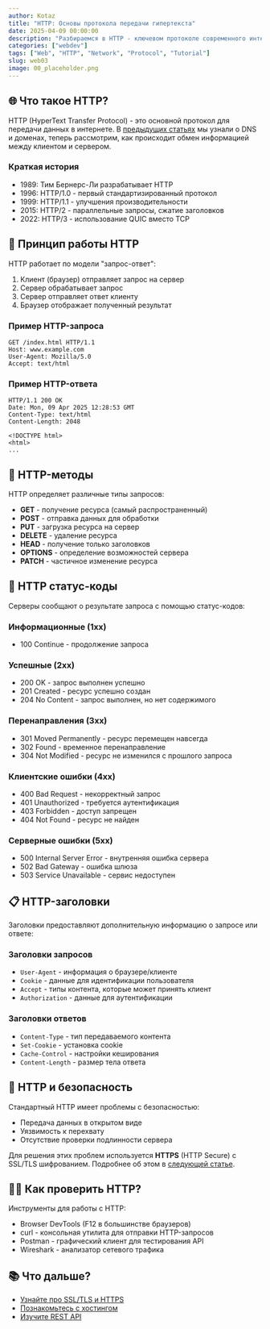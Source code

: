 ```yaml
---
author: Kotaz
title: "HTTP: Основы протокола передачи гипертекста"
date: 2025-04-09 00:00:00
description: "Разбираемся в HTTP - ключевом протоколе современного интернета, его методах, статусах и принципах работы."
categories: ["webdev"]
tags: ["Web", "HTTP", "Network", "Protocol", "Tutorial"]
slug: web03
image: 00_placeholder.png
---
```


## 🌐 Что такое HTTP?

HTTP (HyperText Transfer Protocol) - это основной протокол для передачи данных в интернете. В [предыдущих статьях](../web02) мы узнали о DNS и доменах, теперь рассмотрим, как происходит обмен информацией между клиентом и сервером.

### Краткая история

- 1989: Тим Бернерс-Ли разрабатывает HTTP
- 1996: HTTP/1.0 - первый стандартизированный протокол
- 1999: HTTP/1.1 - улучшения производительности
- 2015: HTTP/2 - параллельные запросы, сжатие заголовков
- 2022: HTTP/3 - использование QUIC вместо TCP

## 📝 Принцип работы HTTP

HTTP работает по модели "запрос-ответ":

1. Клиент (браузер) отправляет запрос на сервер
2. Сервер обрабатывает запрос
3. Сервер отправляет ответ клиенту
4. Браузер отображает полученный результат

### Пример HTTP-запроса

```
GET /index.html HTTP/1.1
Host: www.example.com
User-Agent: Mozilla/5.0
Accept: text/html
```

### Пример HTTP-ответа

```
HTTP/1.1 200 OK
Date: Mon, 09 Apr 2025 12:28:53 GMT
Content-Type: text/html
Content-Length: 2048

<!DOCTYPE html>
<html>
...
```

## 🔄 HTTP-методы

HTTP определяет различные типы запросов:

- **GET** - получение ресурса (самый распространенный)
- **POST** - отправка данных для обработки
- **PUT** - загрузка ресурса на сервер
- **DELETE** - удаление ресурса
- **HEAD** - получение только заголовков
- **OPTIONS** - определение возможностей сервера
- **PATCH** - частичное изменение ресурса

## 🔢 HTTP статус-коды

Серверы сообщают о результате запроса с помощью статус-кодов:

### Информационные (1xx)

- 100 Continue - продолжение запроса

### Успешные (2xx)

- 200 OK - запрос выполнен успешно
- 201 Created - ресурс успешно создан
- 204 No Content - запрос выполнен, но нет содержимого

### Перенаправления (3xx)

- 301 Moved Permanently - ресурс перемещен навсегда
- 302 Found - временное перенаправление
- 304 Not Modified - ресурс не изменился с прошлого запроса

### Клиентские ошибки (4xx)

- 400 Bad Request - некорректный запрос
- 401 Unauthorized - требуется аутентификация
- 403 Forbidden - доступ запрещен
- 404 Not Found - ресурс не найден

### Серверные ошибки (5xx)

- 500 Internal Server Error - внутренняя ошибка сервера
- 502 Bad Gateway - ошибка шлюза
- 503 Service Unavailable - сервис недоступен

## 📋 HTTP-заголовки

Заголовки предоставляют дополнительную информацию о запросе или ответе:

### Заголовки запросов

- `User-Agent` - информация о браузере/клиенте
- `Cookie` - данные для идентификации пользователя
- `Accept` - типы контента, которые может принять клиент
- `Authorization` - данные для аутентификации

### Заголовки ответов

- `Content-Type` - тип передаваемого контента
- `Set-Cookie` - установка cookie
- `Cache-Control` - настройки кеширования
- `Content-Length` - размер тела ответа

## 🔐 HTTP и безопасность

Стандартный HTTP имеет проблемы с безопасностью:

- Передача данных в открытом виде
- Уязвимость к перехвату
- Отсутствие проверки подлинности сервера

Для решения этих проблем используется **HTTPS** (HTTP Secure) с SSL/TLS шифрованием. Подробнее об этом в [следующей статье](../web04).

## 👨‍💻 Как проверить HTTP?

Инструменты для работы с HTTP:

- Browser DevTools (F12 в большинстве браузеров)
- curl - консольная утилита для отправки HTTP-запросов
- Postman - графический клиент для тестирования API
- Wireshark - анализатор сетевого трафика

## 📚 Что дальше?

- [Узнайте про SSL/TLS и HTTPS](../web04)
- [Познакомьтесь с хостингом](../web05)
- [Изучите REST API](../web06)
